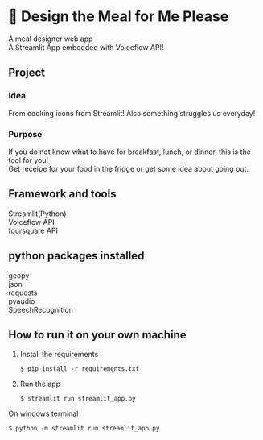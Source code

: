 # 🎈 Design the Meal for Me Please

A meal designer web app  
A Streamlit App embedded with Voiceflow API!  


## Project

### Idea
From cooking icons from Streamlit! Also something struggles us everyday!

### Purpose
If you do not know what to have for breakfast, lunch, or dinner, this is the tool for you!  
Get receipe for your food in the fridge or get some idea about going out.

## Framework and tools

Streamlit(Python)    
Voiceflow API  
foursquare API

## python packages installed

geopy  
json  
requests   
pyaudio  
SpeechRecognition



## How to run it on your own machine

1. Install the requirements

   ```
   $ pip install -r requirements.txt
   ```

2. Run the app  

   ```
   $ streamlit run streamlit_app.py
   ```

On windows terminal
   ```
   $ python -m streamlit run streamlit_app.py
   ```